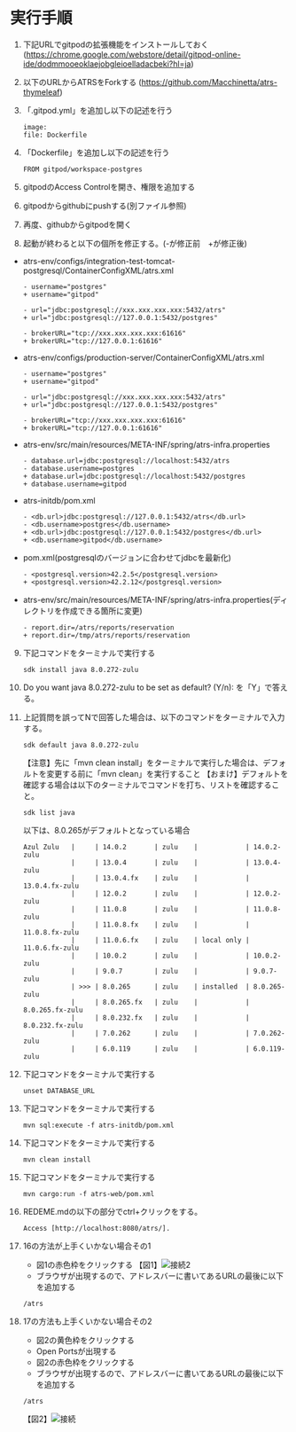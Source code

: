 # 実行手順

1. 下記URLでgitpodの拡張機能をインストールしておく
(https://chrome.google.com/webstore/detail/gitpod-online-ide/dodmmooeoklaejobgleioelladacbeki?hl=ja)
2. 以下のURLからATRSをForkする
(https://github.com/Macchinetta/atrs-thymeleaf)
3. 「.gitpod.yml」を追加し以下の記述を行う
    ```
    image:
    file: Dockerfile
    ```
4. 「Dockerfile」を追加し以下の記述を行う
    ```
    FROM gitpod/workspace-postgres
    ```

5. gitpodのAccess Controlを開き、権限を追加する

6. gitpodからgithubにpushする(別ファイル参照)

7. 再度、githubからgitpodを開く

8. 起動が終わると以下の個所を修正する。(-が修正前　+が修正後)

- atrs-env/configs/integration-test-tomcat-postgresql/ContainerConfigXML/atrs.xml
    ```
    - username="postgres"
    + username="gitpod"

    - url="jdbc:postgresql://xxx.xxx.xxx.xxx:5432/atrs"
    + url="jdbc:postgresql://127.0.0.1:5432/postgres"

    - brokerURL="tcp://xxx.xxx.xxx.xxx:61616"
    + brokerURL="tcp://127.0.0.1:61616"
    ```

- atrs-env/configs/production-server/ContainerConfigXML/atrs.xml

    ```
    - username="postgres"
    + username="gitpod"

    - url="jdbc:postgresql://xxx.xxx.xxx.xxx:5432/atrs"
    + url="jdbc:postgresql://127.0.0.1:5432/postgres"

    - brokerURL="tcp://xxx.xxx.xxx.xxx:61616"
    + brokerURL="tcp://127.0.0.1:61616"
    ```

- atrs-env/src/main/resources/META-INF/spring/atrs-infra.properties
    ```
    - database.url=jdbc:postgresql://localhost:5432/atrs
    - database.username=postgres
    + database.url=jdbc:postgresql://localhost:5432/postgres
    + database.username=gitpod
    ```
- atrs-initdb/pom.xml
    ```
    - <db.url>jdbc:postgresql://127.0.0.1:5432/atrs</db.url>
    - <db.username>postgres</db.username>
    + <db.url>jdbc:postgresql://127.0.0.1:5432/postgres</db.url>
    + <db.username>gitpod</db.username>
    ```

- pom.xml(postgresqlのバージョンに合わせてjdbcを最新化)
    ```
    - <postgresql.version>42.2.5</postgresql.version>
    + <postgresql.version>42.2.12</postgresql.version>
    ```

- atrs-env/src/main/resources/META-INF/spring/atrs-infra.properties(ディレクトリを作成できる箇所に変更)
    ```
    - report.dir=/atrs/reports/reservation
    + report.dir=/tmp/atrs/reports/reservation
    ```

9. 下記コマンドをターミナルで実行する
    ```
    sdk install java 8.0.272-zulu
    ```
10. Do you want java 8.0.272-zulu to be set as default? (Y/n): を「Y」で答える。
11. 上記質問を誤ってNで回答した場合は、以下のコマンドをターミナルで入力する。
    ```
    sdk default java 8.0.272-zulu
    ```
    【注意】先に「mvn clean install」をターミナルで実行した場合は、デフォルトを変更する前に「mvn clean」を実行すること
    【おまけ】デフォルトを確認する場合は以下のターミナルでコマンドを打ち、リストを確認すること。
    ```
    sdk list java
    ```
    以下は、8.0.265がデフォルトとなっている場合
    ```
    Azul Zulu   |     | 14.0.2       | zulu    |            | 14.0.2-zulu         
                |     | 13.0.4       | zulu    |            | 13.0.4-zulu         
                |     | 13.0.4.fx    | zulu    |            | 13.0.4.fx-zulu      
                |     | 12.0.2       | zulu    |            | 12.0.2-zulu         
                |     | 11.0.8       | zulu    |            | 11.0.8-zulu         
                |     | 11.0.8.fx    | zulu    |            | 11.0.8.fx-zulu      
                |     | 11.0.6.fx    | zulu    | local only | 11.0.6.fx-zulu      
                |     | 10.0.2       | zulu    |            | 10.0.2-zulu         
                |     | 9.0.7        | zulu    |            | 9.0.7-zulu          
                | >>> | 8.0.265      | zulu    | installed  | 8.0.265-zulu        
                |     | 8.0.265.fx   | zulu    |            | 8.0.265.fx-zulu     
                |     | 8.0.232.fx   | zulu    |            | 8.0.232.fx-zulu     
                |     | 7.0.262      | zulu    |            | 7.0.262-zulu        
                |     | 6.0.119      | zulu    |            | 6.0.119-zulu  
    ```
12. 下記コマンドをターミナルで実行する
    ```
    unset DATABASE_URL
    ```
13. 下記コマンドをターミナルで実行する
    ```
    mvn sql:execute -f atrs-initdb/pom.xml
    ```
14. 下記コマンドをターミナルで実行する
    ```
    mvn clean install
    ```
15. 下記コマンドをターミナルで実行する
    ```
    mvn cargo:run -f atrs-web/pom.xml
    ```
16. REDEME.mdの以下の部分でctrl+クリックをする。
    ```
    Access [http://localhost:8080/atrs/].
    ```
17. 16の方法が上手くいかない場合その1
    - 図1の赤色枠をクリックする
    【図1】![接続2](C:\Users\U646666\Desktop\資料\接続2.png)
    - ブラウザが出現するので、アドレスバーに書いてあるURLの最後に以下を追加する
    
    ```
    /atrs
    ```

18. 17の方法も上手くいかない場合その2
    
    - 図2の黄色枠をクリックする
    - Open Portsが出現する
    - 図2の赤色枠をクリックする
    - ブラウザが出現するので、アドレスバーに書いてあるURLの最後に以下を追加する
    ```
    /atrs
    ```
    【図2】![接続](C:\Users\U646666\Desktop\資料\接続.png)
